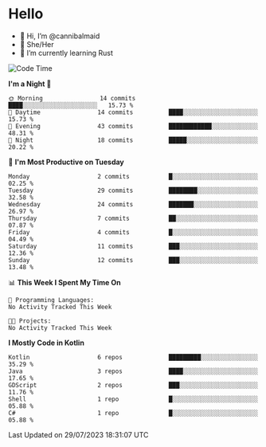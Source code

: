 # Hello
- 👋 Hi, I’m @cannibalmaid
- 👀 She/Her
- 🌱 I’m currently learning Rust

<!--START_SECTION:waka-->
![Code Time](http://img.shields.io/badge/Code%20Time-111%20hrs%2059%20mins-blue)

**I'm a Night 🦉** 

```text
🌞 Morning                14 commits          ████░░░░░░░░░░░░░░░░░░░░░   15.73 % 
🌆 Daytime                14 commits          ████░░░░░░░░░░░░░░░░░░░░░   15.73 % 
🌃 Evening                43 commits          ████████████░░░░░░░░░░░░░   48.31 % 
🌙 Night                  18 commits          █████░░░░░░░░░░░░░░░░░░░░   20.22 % 
```
📅 **I'm Most Productive on Tuesday** 

```text
Monday                   2 commits           █░░░░░░░░░░░░░░░░░░░░░░░░   02.25 % 
Tuesday                  29 commits          ████████░░░░░░░░░░░░░░░░░   32.58 % 
Wednesday                24 commits          ███████░░░░░░░░░░░░░░░░░░   26.97 % 
Thursday                 7 commits           ██░░░░░░░░░░░░░░░░░░░░░░░   07.87 % 
Friday                   4 commits           █░░░░░░░░░░░░░░░░░░░░░░░░   04.49 % 
Saturday                 11 commits          ███░░░░░░░░░░░░░░░░░░░░░░   12.36 % 
Sunday                   12 commits          ███░░░░░░░░░░░░░░░░░░░░░░   13.48 % 
```


📊 **This Week I Spent My Time On** 

```text
💬 Programming Languages: 
No Activity Tracked This Week

🐱‍💻 Projects: 
No Activity Tracked This Week
```

**I Mostly Code in Kotlin** 

```text
Kotlin                   6 repos             █████████░░░░░░░░░░░░░░░░   35.29 % 
Java                     3 repos             ████░░░░░░░░░░░░░░░░░░░░░   17.65 % 
GDScript                 2 repos             ███░░░░░░░░░░░░░░░░░░░░░░   11.76 % 
Shell                    1 repo              █░░░░░░░░░░░░░░░░░░░░░░░░   05.88 % 
C#                       1 repo              █░░░░░░░░░░░░░░░░░░░░░░░░   05.88 % 
```




 Last Updated on 29/07/2023 18:31:07 UTC
<!--END_SECTION:waka-->
